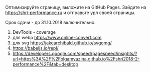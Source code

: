 Оптимизируйте страницу, выложите на GitHub Pages. Зайдите на https://shri-performance.ru и отправьте урл своей страницы.

Срок сдачи - до 31.10.2018 включительно.

1. DevTools - coverage
2. для webp https://www.online-convert.com
3. для svg https://jakearchibald.github.io/svgomg/
4. https://babeljs.io/repl/
5. https://developers.google.com/speed/pagespeed/insights/?url=https%3A%2F%2Folgamyazina.github.io%2Fshri2018-2-performance%2F&tab=desktop